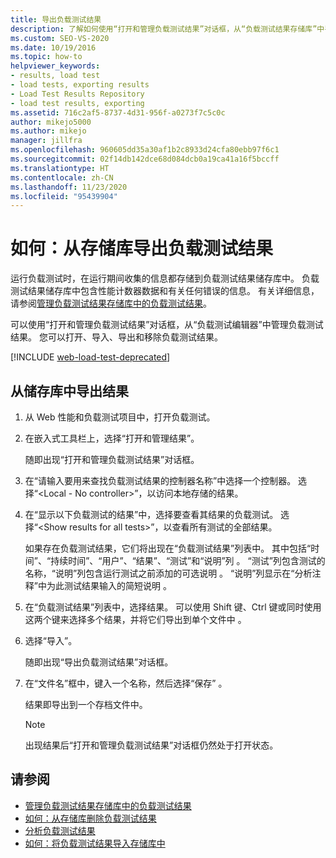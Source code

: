 ```yaml
---
title: 导出负载测试结果
description: 了解如何使用“打开和管理负载测试结果”对话框，从“负载测试结果存储库”中导出信息。
ms.custom: SEO-VS-2020
ms.date: 10/19/2016
ms.topic: how-to
helpviewer_keywords:
- results, load test
- load tests, exporting results
- Load Test Results Repository
- load test results, exporting
ms.assetid: 716c2af5-8737-4d31-956f-a0273f7c5c0c
author: mikejo5000
ms.author: mikejo
manager: jillfra
ms.openlocfilehash: 960605dd35a30af1b2c8933d24cfa80ebb97f6c1
ms.sourcegitcommit: 02f14db142dce68d084dcb0a19ca41a16f5bccff
ms.translationtype: HT
ms.contentlocale: zh-CN
ms.lasthandoff: 11/23/2020
ms.locfileid: "95439904"
---
```

# <a name="how-to-export-load-test-results-from-a-repository"></a>如何：从存储库导出负载测试结果

运行负载测试时，在运行期间收集的信息都存储到负载测试结果储存库中。 负载测试结果储存库中包含性能计数器数据和有关任何错误的信息。 有关详细信息，请参阅[管理负载测试结果存储库中的负载测试结果](../test/manage-load-test-results-in-the-load-test-results-repository.md)。

可以使用“打开和管理负载测试结果”对话框，从“负载测试编辑器”中管理负载测试结果。 您可以打开、导入、导出和移除负载测试结果。

[!INCLUDE [web-load-test-deprecated](includes/web-load-test-deprecated.md)]

## <a name="to-export-results-from-a-repository"></a>从储存库中导出结果

1. 从 Web 性能和负载测试项目中，打开负载测试。

2. 在嵌入式工具栏上，选择“打开和管理结果”。

     随即出现“打开和管理负载测试结果”对话框。

3. 在“请输入要用来查找负载测试结果的控制器名称”中选择一个控制器。 选择“\<Local - No controller>”，以访问本地存储的结果。

4. 在“显示以下负载测试的结果”中，选择要查看其结果的负载测试。 选择“\<Show results for all tests>”，以查看所有测试的全部结果。

     如果存在负载测试结果，它们将出现在“负载测试结果”列表中。 其中包括“时间”、“持续时间”、“用户”、“结果”、“测试”和“说明”列     。 “测试”列包含测试的名称，“说明”列包含运行测试之前添加的可选说明 。 “说明”列显示在“分析注释”中为此测试结果输入的简短说明 。

5. 在“负载测试结果”列表中，选择结果。 可以使用 Shift 键、Ctrl 键或同时使用这两个键来选择多个结果，并将它们导出到单个文件中 。

6. 选择“导入”。

     随即出现“导出负载测试结果”对话框。

7. 在“文件名”框中，键入一个名称，然后选择“保存” 。

     结果即导出到一个存档文件中。

    > [!NOTE]
    > 出现结果后“打开和管理负载测试结果”对话框仍然处于打开状态。

## <a name="see-also"></a>请参阅

- [管理负载测试结果存储库中的负载测试结果](../test/manage-load-test-results-in-the-load-test-results-repository.md)
- [如何：从存储库删除负载测试结果](../test/how-to-delete-load-test-results-from-a-repository.md)
- [分析负载测试结果](../test/analyze-load-test-results-using-the-load-test-analyzer.md)
- [如何：将负载测试结果导入存储库中](../test/how-to-import-load-test-results-into-a-repository.md)
